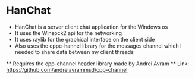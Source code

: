# HanChat
 - HanChat is a server client chat application for the Windows os
 - It uses the Winsock2 api for the networking
 - It uses raylib for the graphical interface on the client side
 - Also uses the cppc-hannel library for the messages channel which I needed to share data between my client threads

** Requires the cpp-channel header library made by Andrei Avram
** Link: https://github.com/andreiavrammsd/cpp-channel
